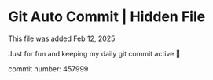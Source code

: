 # Git Auto Commit | Hidden File

This file was added Feb 12, 2025

Just for fun and keeping my daily git commit active 🤪

commit number: 457999
